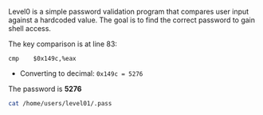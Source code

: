 Level0 is a simple password validation program that compares user input against a hardcoded value. The goal is to find the correct password to gain shell access.

The key comparison is at line 83:
```
cmp    $0x149c,%eax
```
- Converting to decimal: `0x149c = 5276`

The password is **5276**

```bash
cat /home/users/level01/.pass
```
